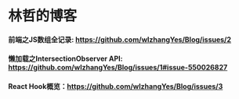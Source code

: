 # 林哲的博客

#### 前端之JS数组全记录: https://github.com/wlzhangYes/Blog/issues/2
#### 懒加载之IntersectionObserver API: https://github.com/wlzhangYes/Blog/issues/1#issue-550026827
#### React Hook概览：https://github.com/wlzhangYes/Blog/issues/3

